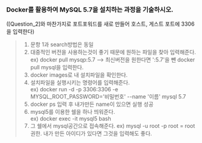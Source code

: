 ### Docker를 활용하여 MySQL 5.7을 설치하는 과정을 기술하시오.

([Question_2]와 마찬가지로 포트포워드를 새로 만들어 호스트, 게스트 포트에 3306을 입력한다)

> 1. 문항 1과 search방법은 동일
> 2. 대중적인 버전을 사용하는것이 좋기 때문에 원하는 파일을 찾아 입력해준다.<br/>
>  ex) docker pull mysqp:5.7    --> 최신버전을 원한다면 ':5.7'을 뺀 docker pull mysql을 입력한다.
> 3. docker images로 내 설치파일을 확인한다.
> 4. 설치파일을 실행시키는 명령어를 입력해준다.<br/>
>  ex) docker run -d -p 3306:3306 -e MYSQL_ROOT_PASSWORD='비밀번호' --name '이름' mysql 5.7 <br/>
> 5. docker ps 입력 후 내가만든 name이 있으면 실행 성공
> 6. mysql5를 이용한 쉘을 하나 띄워준다. <br/>
>  ex) docker exec -it mysql5 bash
> 7. 그 쉘에서 mysql공간으로 접속해준다.
>  ex) mysql -u root -p          root = root권한. 내가 만든 아이디가 있다면 그것을 입력해도 좋다.
